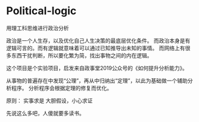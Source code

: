 # Political-logic
用理工科思维进行政治分析

政治是一个人生存，以及优化自己人生决策的最底层优化条件。
而政治本身是有逻辑可言的。而有逻辑就意味着可以通过已知推导出未知的事情。
而网络上有很多东西干扰判断，所以要化繁为简，找出事物之间的内在逻辑。

这个项目是个实验项目，启发来自政事堂2019公众号的《如何提升分析能力》。

从事物的普遍存在中发现“公理”，再从中归纳出“定理”，以此为基础做一个辅助分析程序。
分析程序会根据定理的修复而优化。

原则：
实事求是
大胆假设，小心求证


先说这么多吧，人傻就要多读书。

